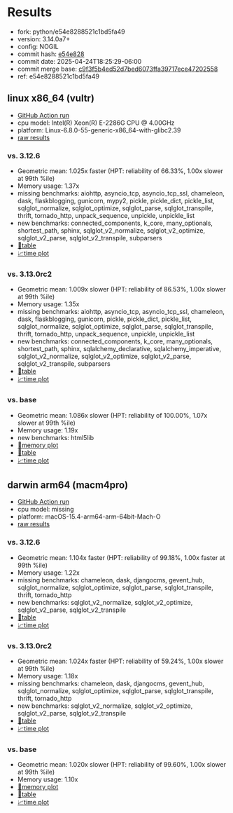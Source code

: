 # Results

- fork: python/e54e8288521c1bd5fa49
- version: 3.14.0a7+
- config: NOGIL
- commit hash: [e54e828](https://github.com/python/cpython/commit/e54e828)
- commit date: 2025-04-24T18:25:29-06:00
- commit merge base: [c9f3f5b4ed52d7bed6073ffa39717ece47202558](https://github.com/python/cpython/commit/c9f3f5b4ed52d7bed6073ffa39717ece47202558)
- ref: e54e8288521c1bd5fa49

## linux x86_64 (vultr)

- [GitHub Action run](https://github.com/facebookexperimental/free-threading-benchmarking/actions/runs/14654263351)
- cpu model: Intel(R) Xeon(R) E-2286G CPU @ 4.00GHz
- platform: Linux-6.8.0-55-generic-x86_64-with-glibc2.39
- [raw results](bm-20250424-vultr-x86_64-python-e54e8288521c1bd5fa49-3.14.0a7%2B-e54e828.json)

### vs. 3.12.6

- Geometric mean: 1.025x faster (HPT: reliability of 66.33%, 1.00x slower at 99th %ile)
- Memory usage: 1.37x
- missing benchmarks: aiohttp, asyncio_tcp, asyncio_tcp_ssl, chameleon, dask, flaskblogging, gunicorn, mypy2, pickle, pickle_dict, pickle_list, sqlglot_normalize, sqlglot_optimize, sqlglot_parse, sqlglot_transpile, thrift, tornado_http, unpack_sequence, unpickle, unpickle_list
- new benchmarks: connected_components, k_core, many_optionals, shortest_path, sphinx, sqlglot_v2_normalize, sqlglot_v2_optimize, sqlglot_v2_parse, sqlglot_v2_transpile, subparsers
- [📄table](bm-20250424-vultr-x86_64-python-e54e8288521c1bd5fa49-3.14.0a7%2B-e54e828-vs-3.12.6.md)
- [📈time plot](bm-20250424-vultr-x86_64-python-e54e8288521c1bd5fa49-3.14.0a7%2B-e54e828-vs-3.12.6.svg)

### vs. 3.13.0rc2

- Geometric mean: 1.009x slower (HPT: reliability of 86.53%, 1.00x slower at 99th %ile)
- Memory usage: 1.35x
- missing benchmarks: aiohttp, asyncio_tcp, asyncio_tcp_ssl, chameleon, dask, flaskblogging, gunicorn, pickle, pickle_dict, pickle_list, sqlglot_normalize, sqlglot_optimize, sqlglot_parse, sqlglot_transpile, thrift, tornado_http, unpack_sequence, unpickle, unpickle_list
- new benchmarks: connected_components, k_core, many_optionals, shortest_path, sphinx, sqlalchemy_declarative, sqlalchemy_imperative, sqlglot_v2_normalize, sqlglot_v2_optimize, sqlglot_v2_parse, sqlglot_v2_transpile, subparsers
- [📄table](bm-20250424-vultr-x86_64-python-e54e8288521c1bd5fa49-3.14.0a7%2B-e54e828-vs-3.13.0rc2.md)
- [📈time plot](bm-20250424-vultr-x86_64-python-e54e8288521c1bd5fa49-3.14.0a7%2B-e54e828-vs-3.13.0rc2.svg)

### vs. base

- Geometric mean: 1.086x slower (HPT: reliability of 100.00%, 1.07x slower at 99th %ile)
- Memory usage: 1.19x
- new benchmarks: html5lib
- [🧠memory plot](bm-20250424-vultr-x86_64-python-e54e8288521c1bd5fa49-3.14.0a7%2B-e54e828-vs-base-mem.svg)
- [📄table](bm-20250424-vultr-x86_64-python-e54e8288521c1bd5fa49-3.14.0a7%2B-e54e828-vs-base.md)
- [📈time plot](bm-20250424-vultr-x86_64-python-e54e8288521c1bd5fa49-3.14.0a7%2B-e54e828-vs-base.svg)

## darwin arm64 (macm4pro)

- [GitHub Action run](https://github.com/facebookexperimental/free-threading-benchmarking/actions/runs/14654263351)
- cpu model: missing
- platform: macOS-15.4-arm64-arm-64bit-Mach-O
- [raw results](bm-20250424-macm4pro-arm64-python-e54e8288521c1bd5fa49-3.14.0a7%2B-e54e828.json)

### vs. 3.12.6

- Geometric mean: 1.104x faster (HPT: reliability of 99.18%, 1.00x faster at 99th %ile)
- Memory usage: 1.22x
- missing benchmarks: chameleon, dask, djangocms, gevent_hub, sqlglot_normalize, sqlglot_optimize, sqlglot_parse, sqlglot_transpile, thrift, tornado_http
- new benchmarks: sqlglot_v2_normalize, sqlglot_v2_optimize, sqlglot_v2_parse, sqlglot_v2_transpile
- [📄table](bm-20250424-macm4pro-arm64-python-e54e8288521c1bd5fa49-3.14.0a7%2B-e54e828-vs-3.12.6.md)
- [📈time plot](bm-20250424-macm4pro-arm64-python-e54e8288521c1bd5fa49-3.14.0a7%2B-e54e828-vs-3.12.6.svg)

### vs. 3.13.0rc2

- Geometric mean: 1.024x faster (HPT: reliability of 59.24%, 1.00x slower at 99th %ile)
- Memory usage: 1.18x
- missing benchmarks: chameleon, dask, djangocms, gevent_hub, sqlglot_normalize, sqlglot_optimize, sqlglot_parse, sqlglot_transpile, thrift, tornado_http
- new benchmarks: sqlglot_v2_normalize, sqlglot_v2_optimize, sqlglot_v2_parse, sqlglot_v2_transpile
- [📄table](bm-20250424-macm4pro-arm64-python-e54e8288521c1bd5fa49-3.14.0a7%2B-e54e828-vs-3.13.0rc2.md)
- [📈time plot](bm-20250424-macm4pro-arm64-python-e54e8288521c1bd5fa49-3.14.0a7%2B-e54e828-vs-3.13.0rc2.svg)

### vs. base

- Geometric mean: 1.020x slower (HPT: reliability of 99.60%, 1.00x slower at 99th %ile)
- Memory usage: 1.10x
- [🧠memory plot](bm-20250424-macm4pro-arm64-python-e54e8288521c1bd5fa49-3.14.0a7%2B-e54e828-vs-base-mem.svg)
- [📄table](bm-20250424-macm4pro-arm64-python-e54e8288521c1bd5fa49-3.14.0a7%2B-e54e828-vs-base.md)
- [📈time plot](bm-20250424-macm4pro-arm64-python-e54e8288521c1bd5fa49-3.14.0a7%2B-e54e828-vs-base.svg)

